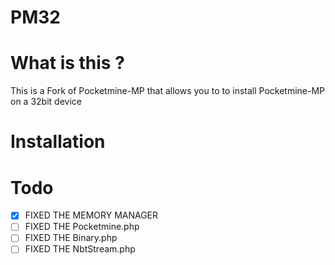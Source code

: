 # PM32

# What is this ?

This is a Fork of Pocketmine-MP that allows you to to install Pocketmine-MP on a 32bit device

# Installation

#  Todo

- [x] FIXED THE MEMORY MANAGER
- [ ] FIXED THE Pocketmine.php
- [ ] FIXED THE Binary.php
- [ ] FIXED THE NbtStream.php
